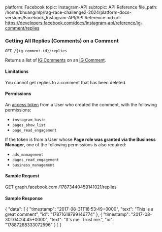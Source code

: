 platform: Facebook
topic: Instagram-API
subtopic: API Reference
file_path: /home/bhuang/nlp/rag-race-challenge2-2024/platform-docs-versions/Facebook_Instagram-API/API Reference.md
url: https://developers.facebook.com/docs/instagram-api/reference/ig-comment/replies


### Getting All Replies (Comments) on a Comment

`GET /{ig-comment-id}/replies`

Returns a list of [IG Comments](https://developers.facebook.com/docs/instagram-api/reference/ig-comment) on an [IG Comment](https://developers.facebook.com/docs/instagram-api/reference/ig-comment).

#### Limitations

You cannot get replies to a comment that has been deleted.

#### Permissions

An [access token](https://developers.facebook.com/docs/facebook-login/access-tokens) from a User who created the comment, with the following permissions:

* `instagram_basic`
* `pages_show_list`
* `page_read_engagement`

If the token is from a User whose **Page role was granted via the Business Manager**, one of the following permissions is also required:

* `ads_management`
* `pages_read_engagement`
* `business_management`

#### Sample Request

GET graph.facebook.com
  /17873440459141021/replies

#### Sample Response

{
  "data": \[
    {
      "timestamp": "2017-08-31T16:53:49+0000",
      "text": "This is a great comment",
      "id": "17871618799146774"
    },
    {
      "timestamp": "2017-08-30T04:24:45+0000",
      "text": "It's me. Trust me.",
      "id": "17887288333072596"
    }
  \]
}